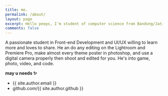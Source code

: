 ```yaml
---
title: me.
permalink: /about/
layout: page
excerpt: Hello peeps, I'm student of computer science from Bandung/Jatinangor, living in Jatinangor. This blog for documentation about my programming journey, running on jekyll, hosting on netlify and using Klise theme.
comments: false
---
```


A passionate student in Front-end Development and UI/UX willing to learn more and loves to share. He an do any editing on the Lightroom and Premiere Pro, make almost every theme poster in photoshop, and use a digital camera properly then shoot and edited for you. He's into game, photo, video, and code. 

**may u needs ✨**

- {{ site.author.email }}
- github.com/{{ site.author.github }}
